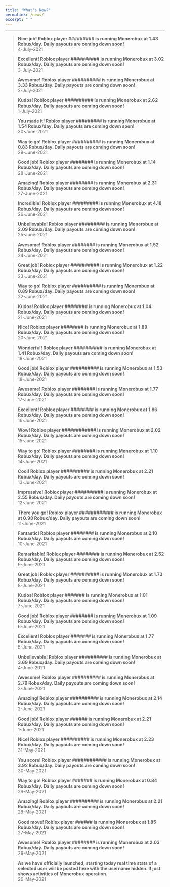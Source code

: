 ```yaml
---
title: "What's New?"
permalink: /news/
excerpt: " "
---
```

***

> **Nice job! Roblox player \#\#\#\#\#\#\#\#\# is running Monerobux at 1.43 Robux/day. Daily payouts are coming down soon!**  
> 4-July-2021

> **Excellent! Roblox player \#\#\#\#\#\#\#\#\#\# is running Monerobux at 3.02 Robux/day. Daily payouts are coming down soon!**  
> 3-July-2021

> **Awesome! Roblox player \#\#\#\#\#\#\#\#\#\# is running Monerobux at 3.33 Robux/day. Daily payouts are coming down soon!**  
> 2-July-2021

> **Kudos! Roblox player \#\#\#\#\#\#\#\#\#\# is running Monerobux at 2.62 Robux/day. Daily payouts are coming down soon!**  
> 1-July-2021

> **You made it! Roblox player \#\#\#\#\#\#\#\#\# is running Monerobux at 1.54 Robux/day. Daily payouts are coming down soon!**  
> 30-June-2021

> **Way to go! Roblox player \#\#\#\#\#\#\#\#\#\# is running Monerobux at 0.83 Robux/day. Daily payouts are coming down soon!**  
> 29-June-2021

> **Good job! Roblox player \#\#\#\#\#\#\#\# is running Monerobux at 1.14 Robux/day. Daily payouts are coming down soon!**  
> 28-June-2021

> **Amazing! Roblox player \#\#\#\#\#\#\#\# is running Monerobux at 2.31 Robux/day. Daily payouts are coming down soon!**  
> 27-June-2021

> **Incredible! Roblox player \#\#\#\#\#\#\#\#\# is running Monerobux at 4.18 Robux/day. Daily payouts are coming down soon!**  
> 26-June-2021

> **Unbelievable! Roblox player \#\#\#\#\#\#\#\#\# is running Monerobux at 2.09 Robux/day. Daily payouts are coming down soon!**  
> 25-June-2021

> **Awesome! Roblox player \#\#\#\#\#\#\#\# is running Monerobux at 1.52 Robux/day. Daily payouts are coming down soon!**  
> 24-June-2021

> **Great job! Roblox player \#\#\#\#\#\#\#\#\#\# is running Monerobux at 1.22 Robux/day. Daily payouts are coming down soon!**  
> 23-June-2021

> **Way to go! Roblox player \#\#\#\#\#\#\#\#\#\# is running Monerobux at 0.89 Robux/day. Daily payouts are coming down soon!**  
> 22-June-2021

> **Kudos! Roblox player \#\#\#\#\#\#\#\# is running Monerobux at 1.04 Robux/day. Daily payouts are coming down soon!**  
> 21-June-2021

> **Nice! Roblox player \#\#\#\#\#\#\#\# is running Monerobux at 1.89 Robux/day. Daily payouts are coming down soon!**  
> 20-June-2021

> **Wonderful! Roblox player \#\#\#\#\#\#\#\#\#\# is running Monerobux at 1.41 Robux/day. Daily payouts are coming down soon!**  
> 19-June-2021

> **Good job! Roblox player \#\#\#\#\#\#\#\#\#\# is running Monerobux at 1.53 Robux/day. Daily payouts are coming down soon!**  
> 18-June-2021

> **Awesome! Roblox player \#\#\#\#\#\#\#\# is running Monerobux at 1.77 Robux/day. Daily payouts are coming down soon!**  
> 17-June-2021

> **Excellent! Roblox player \#\#\#\#\#\#\#\# is running Monerobux at 1.86 Robux/day. Daily payouts are coming down soon!**  
> 16-June-2021

> **Wow! Roblox player \#\#\#\#\#\#\#\#\#\#\#\# is running Monerobux at 2.02 Robux/day. Daily payouts are coming down soon!**  
> 15-June-2021

> **Way to go! Roblox player \#\#\#\#\#\#\#\# is running Monerobux at 1.10 Robux/day. Daily payouts are coming down soon!**  
> 14-June-2021

> **Cool! Roblox player \#\#\#\#\#\#\#\#\#\# is running Monerobux at 2.21 Robux/day. Daily payouts are coming down soon!**  
> 13-June-2021

> **Impressive! Roblox player \#\#\#\#\#\#\#\#\#\# is running Monerobux at 2.55 Robux/day. Daily payouts are coming down soon!**  
> 12-June-2021

> **There you go! Roblox player \#\#\#\#\#\#\#\#\#\#\#\# is running Monerobux at 0.98 Robux/day. Daily payouts are coming down soon!**  
> 11-June-2021

> **Fantastic! Roblox player \#\#\#\#\#\#\#\# is running Monerobux at 2.10 Robux/day. Daily payouts are coming down soon!**  
> 10-June-2021

> **Remarkable! Roblox player \#\#\#\#\#\#\#\# is running Monerobux at 2.52 Robux/day. Daily payouts are coming down soon!**  
> 9-June-2021

> **Great job! Roblox player \#\#\#\#\#\#\#\#\#\# is running Monerobux at 1.73 Robux/day. Daily payouts are coming down soon!**  
> 8-June-2021

> **Kudos! Roblox player \#\#\#\#\#\#\# is running Monerobux at 1.01 Robux/day. Daily payouts are coming down soon!**  
> 7-June-2021

> **Good job! Roblox player \#\#\#\#\#\#\#\# is running Monerobux at 1.09 Robux/day. Daily payouts are coming down soon!**  
> 6-June-2021

> **Excellent! Roblox player \#\#\#\#\#\#\# is running Monerobux at 1.77 Robux/day. Daily payouts are coming down soon!**  
> 5-June-2021

> **Unbelievable! Roblox player \#\#\#\#\#\#\#\#\#\# is running Monerobux at 3.69 Robux/day. Daily payouts are coming down soon!**  
> 4-June-2021

> **Awesome! Roblox player \#\#\#\#\#\#\#\#\#\# is running Monerobux at 2.79 Robux/day. Daily payouts are coming down soon!**  
> 3-June-2021

> **Amazing! Roblox player \#\#\#\#\#\#\#\#\#\# is running Monerobux at 2.14 Robux/day. Daily payouts are coming down soon!**  
> 2-June-2021

> **Good job! Roblox player \#\#\#\#\#\# is running Monerobux at 2.21 Robux/day. Daily payouts are coming down soon!**  
> 1-June-2021

> **Nice! Roblox player \#\#\#\#\#\#\#\#\#\# is running Monerobux at 2.23 Robux/day. Daily payouts are coming down soon!**  
> 31-May-2021

> **You score! Roblox player \#\#\#\#\#\#\#\#\#\#\#\# is running Monerobux at 3.92 Robux/day. Daily payouts are coming down soon!**  
> 30-May-2021

> **Way to go! Roblox player \#\#\#\#\#\#\# is running Monerobux at 0.84 Robux/day. Daily payouts are coming down soon!**  
> 29-May-2021

> **Amazing! Roblox player \#\#\#\#\#\#\#\#\#\# is running Monerobux at 2.21 Robux/day. Daily payouts are coming down soon!**  
> 28-May-2021

> **Good move! Roblox player \#\#\#\#\#\# is running Monerobux at 1.85 Robux/day. Daily payouts are coming down soon!**  
> 27-May-2021

> **Awesome! Roblox player \#\#\#\#\#\#\#\# is running Monerobux at 2.03 Robux/day. Daily payouts are coming down soon!**  
> 26-May-2021

> **As we have officially launched, starting today real time stats of a selected user will be posted here with the username hidden. It just shows activities of Monerobux operation.**  
> 26-May-2021
